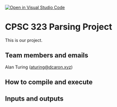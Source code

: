 [![Open in Visual Studio Code](https://classroom.github.com/assets/open-in-vscode-c66648af7eb3fe8bc4f294546bfd86ef473780cde1dea487d3c4ff354943c9ae.svg)](https://classroom.github.com/online_ide?assignment_repo_id=7721652&assignment_repo_type=AssignmentRepo)
# CPSC 323 Parsing Project

This is our project.

## Team members and emails

Alan Turing (aturing@dcaron.xyz)

## How to compile and execute

## Inputs and outputs